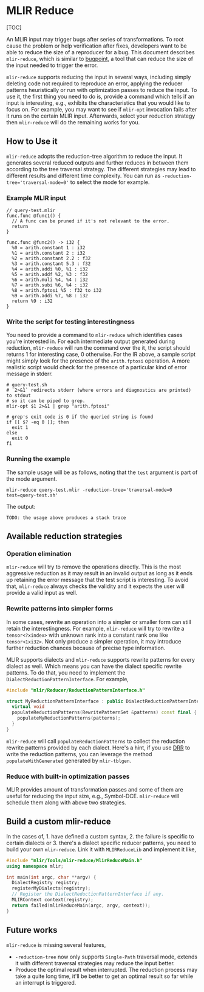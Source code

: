 # MLIR Reduce

[TOC]

An MLIR input may trigger bugs after series of transformations. To root cause
the problem or help verification after fixes, developers want to be able to
reduce the size of a reproducer for a bug. This document describes
`mlir-reduce`, which is similar to
[bugpoint](https://llvm.org/docs/CommandGuide/bugpoint.html), a tool that can
reduce the size of the input needed to trigger the error.

`mlir-reduce` supports reducing the input in several ways, including simply
deleting code not required to reproduce an error, applying the reducer
patterns heuristically or run with optimization passes to reduce the input. To
use it, the first thing you need to do is, provide a command which tells if an
input is interesting, e.g., exhibits the characteristics that you would like to
focus on. For example, you may want to see if `mlir-opt` invocation fails after
it runs on the certain MLIR input. Afterwards, select your reduction strategy
then `mlir-reduce` will do the remaining works for you.

## How to Use it

`mlir-reduce` adopts the reduction-tree algorithm to reduce the input. It
generates several reduced outputs and further reduces in between them according
to the tree traversal strategy. The different strategies may lead to different
results and different time complexity. You can run as
`-reduction-tree='traversal-mode=0'` to select the mode for example.

### Example MLIR input

```mlir
// query-test.mlir
func.func @func1() {
  // A func can be pruned if it's not relevant to the error.
  return
}

func.func @func2() -> i32 {
  %0 = arith.constant 1 : i32
  %1 = arith.constant 2 : i32
  %2 = arith.constant 2.2 : f32
  %3 = arith.constant 5.3 : f32
  %4 = arith.addi %0, %1 : i32
  %5 = arith.addf %2, %3 : f32
  %6 = arith.muli %4, %4 : i32
  %7 = arith.subi %6, %4 : i32
  %8 = arith.fptosi %5 : f32 to i32
  %9 = arith.addi %7, %8 : i32
  return %9 : i32
}
```

### Write the script for testing interestingness

You need to provide a command to `mlir-reduce` which identifies cases you're
interested in. For each intermediate output generated during reduction,
`mlir-reduce` will run the command over the it, the script should returns 1 for
interesting case, 0 otherwise. For the IR above, a sample script might simply
look for the presence of the `arith.fptosi` operation. A more realistic script
would check for the presence of a particular kind of error message in stderr.

```shell
# query-test.sh
# `2>&1` redirects stderr (where errors and diagnostics are printed) to stdout
# so it can be piped to grep.
mlir-opt $1 2>&1 | grep "arith.fptosi"

# grep's exit code is 0 if the queried string is found
if [[ $? -eq 0 ]]; then
  exit 1
else
  exit 0
fi
```

### Running the example

The sample usage will be as follows, noting that the `test` argument is part of
the mode argument.

```shell
mlir-reduce query-test.mlir -reduction-tree='traversal-mode=0 test=query-test.sh'
```

The output:

```
TODO: the usage above produces a stack trace
```

## Available reduction strategies

### Operation elimination

`mlir-reduce` will try to remove the operations directly. This is the most
aggressive reduction as it may result in an invalid output as long as it ends up
retaining the error message that the test script is interesting. To avoid that,
`mlir-reduce` always checks the validity and it expects the user will provide a
valid input as well.

### Rewrite patterns into simpler forms

In some cases, rewrite an operation into a simpler or smaller form can still
retain the interestingness. For example, `mlir-reduce` will try to rewrite a
`tensor<?xindex>` with unknown rank into a constant rank one like
`tensor<1xi32>`. Not only produce a simpler operation, it may introduce further
reduction chances because of precise type information.

MLIR supports dialects and `mlir-reduce` supports rewrite patterns for every
dialect as well. Which means you can have the dialect specific rewrite patterns.
To do that, you need to implement the `DialectReductionPatternInterface`. For
example,

```c++
#include "mlir/Reducer/ReductionPatternInterface.h"

struct MyReductionPatternInterface : public DialectReductionPatternInterface {
  virtual void
  populateReductionPatterns(RewritePatternSet &patterns) const final {
    populateMyReductionPatterns(patterns);
  }
}
```

`mlir-reduce` will call `populateReductionPatterns` to collect the reduction
rewrite patterns provided by each dialect. Here's a hint, if you use
[DRR](../DeclarativeRewrites.md) to write the reduction patterns, you can
leverage the method `populateWithGenerated` generated by `mlir-tblgen`.

### Reduce with built-in optimization passes

MLIR provides amount of transformation passes and some of them are useful for
reducing the input size, e.g., Symbol-DCE. `mlir-reduce` will schedule them
along with above two strategies.

## Build a custom mlir-reduce

In the cases of, 1. have defined a custom syntax, 2. the failure is specific to
certain dialects or 3. there's a dialect specific reducer patterns, you need to
build your own `mlir-reduce`. Link it with `MLIRReduceLib` and implement it
like,

```c++
#include "mlir/Tools/mlir-reduce/MlirReduceMain.h"
using namespace mlir;

int main(int argc, char **argv) {
  DialectRegistry registry;
  registerMyDialects(registry);
  // Register the DialectReductionPatternInterface if any.
  MLIRContext context(registry);
  return failed(mlirReduceMain(argc, argv, context));
}

```

## Future works

`mlir-reduce` is missing several features,

*   `-reduction-tree` now only supports `Single-Path` traversal mode, extends it
with different traversal strategies may reduce the input better.
*   Produce the optimal result when interrupted. The reduction process may take
a quite long time, it'll be better to get an optimal result so far while an
interrupt is triggered.
